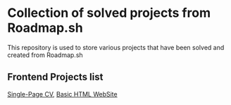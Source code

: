# Collection of solved projects from Roadmap.sh

This repository is used to store various projects that have been solved and created from Roadmap.sh

## Frontend Projects list

[Single-Page CV](https://roadmap.sh/projects/single-page-cv), [Basic HTML WebSite](https://roadmap.sh/projects/basic-html-website)